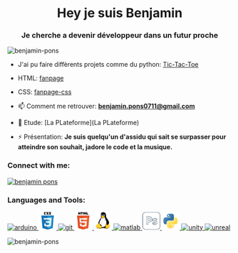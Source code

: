 <h1 align="center">Hey je suis Benjamin</h1>
<h3 align="center">Je cherche a devenir développeur dans un futur proche</h3>

<p align="left"> <img src="https://komarev.com/ghpvc/?username=benjamin-pons&label=Profile%20views&color=0e75b6&style=flat" alt="benjamin-pons" /> </p>

- J'ai pu faire diffèrents projets comme du python: [Tic-Tac-Toe](https://github.com/anthony-rahajarison/tic-tac-toe/blob/main/tictactoe-v4.py)

- HTML: [fanpage](https://github.com/benjamin-pons/fanpage/blob/benjamin/Fansite4/rap%20benjamin.html)

- CSS: [fanpage-css](https://github.com/benjamin-pons/fanpage/blob/benjamin/Fansite4/rap%20benjamin.css)

- 📫 Comment me retrouver: **benjamin.pons0711@gmail.com**

- 📄 Etude: [La PLateforme](La PLateforme)

- ⚡ Présentation: **Je suis quelqu'un d'assidu qui sait se surpasser pour atteindre son souhait, jadore le code et la musique.**

<h3 align="left">Connect with me:</h3>
<p align="left">
<a href="https://linkedin.com/in/benjamin pons" target="blank"><img align="center" src="https://raw.githubusercontent.com/rahuldkjain/github-profile-readme-generator/master/src/images/icons/Social/linked-in-alt.svg" alt="benjamin pons" height="30" width="40" /></a>
</p>

<h3 align="left">Languages and Tools:</h3>
<p align="left"> <a href="https://www.arduino.cc/" target="_blank" rel="noreferrer"> <img src="https://cdn.worldvectorlogo.com/logos/arduino-1.svg" alt="arduino" width="40" height="40"/> </a> <a href="https://www.w3schools.com/css/" target="_blank" rel="noreferrer"> <img src="https://raw.githubusercontent.com/devicons/devicon/master/icons/css3/css3-original-wordmark.svg" alt="css3" width="40" height="40"/> </a> <a href="https://git-scm.com/" target="_blank" rel="noreferrer"> <img src="https://www.vectorlogo.zone/logos/git-scm/git-scm-icon.svg" alt="git" width="40" height="40"/> </a> <a href="https://www.w3.org/html/" target="_blank" rel="noreferrer"> <img src="https://raw.githubusercontent.com/devicons/devicon/master/icons/html5/html5-original-wordmark.svg" alt="html5" width="40" height="40"/> </a> <a href="https://www.linux.org/" target="_blank" rel="noreferrer"> <img src="https://raw.githubusercontent.com/devicons/devicon/master/icons/linux/linux-original.svg" alt="linux" width="40" height="40"/> </a> <a href="https://www.mathworks.com/" target="_blank" rel="noreferrer"> <img src="https://upload.wikimedia.org/wikipedia/commons/2/21/Matlab_Logo.png" alt="matlab" width="40" height="40"/> </a> <a href="https://www.photoshop.com/en" target="_blank" rel="noreferrer"> <img src="https://raw.githubusercontent.com/devicons/devicon/master/icons/photoshop/photoshop-line.svg" alt="photoshop" width="40" height="40"/> </a> <a href="https://www.python.org" target="_blank" rel="noreferrer"> <img src="https://raw.githubusercontent.com/devicons/devicon/master/icons/python/python-original.svg" alt="python" width="40" height="40"/> </a> <a href="https://unity.com/" target="_blank" rel="noreferrer"> <img src="https://www.vectorlogo.zone/logos/unity3d/unity3d-icon.svg" alt="unity" width="40" height="40"/> </a> <a href="https://unrealengine.com/" target="_blank" rel="noreferrer"> <img src="https://raw.githubusercontent.com/kenangundogan/fontisto/036b7eca71aab1bef8e6a0518f7329f13ed62f6b/icons/svg/brand/unreal-engine.svg" alt="unreal" width="40" height="40"/> </a> </p>

<p><img align="center" src="https://github-readme-stats.vercel.app/api/top-langs?username=benjamin-pons&show_icons=true&locale=en&layout=compact" alt="benjamin-pons" /></p>

